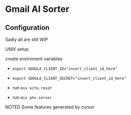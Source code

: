 # Gmail AI Sorter


## Configuration
Sadly all are still WIP

UNIX setup

create enviroment variables
- `export GOOGLE_CLIENT_ID="insert_client_id_here"`
- `export GOOGLE_CLIENT_SECRET="insert_client_id_here"`

- run `mix ecto.reset`
- run `mix phx.server`

NOTED Some features generated by cursor